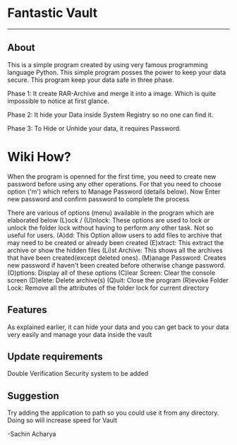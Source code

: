 # Fantastic Vault
_______________________________________________________________________
## About
This is a simple program created by using very famous programming language Python.
This simple program posses the power to keep your data secure.
This program keep your data safe in three phase.

Phase 1:
    It create RAR-Archive and merge it into a image. Which is quite impossible to notice at first glance.

Phase 2:
    It hide your Data inside System Registry so no one can find it.

Phase 3:
    To Hide or Unhide your data, it requires Password.

# Wiki How?

When the program is openned for the first time, you need to create new password before using any other operations.
For that you need to choose option ('m') which refers to Manage Password (details below).
Now Enter new password and confirm password to complete the process

There are various of options (menu) available in the program which are elaborated below
(L)ock / (U)nlock:
    These options are used to lock or unlock the folder lock without having to perform any other task.
    Not so useful for users.
(A)dd:
    This Option allow users to add files to archive that may need to be created or already been created
(E)xtract:
    This extract the archive or show the hidden files
(Li)st Archive:
    This shows all the archives that have been created(except deleted ones).
(M)anage Password:
    Creates new password if haven't been created before otherwise change password.
(O)ptions:
    Display all of these options
(C)lear Screen:
    Clear the console screen
(D)elete:
    Delete archive(s)
(Q)uit:
    Close the program
(R)evoke Folder Lock:
    Remove all the attributes of the folder lock for current directory

## Features

As explained earlier, it can hide your data and you can get back to your data very easily and manage your data inside the vault

## Update requirements

Double Verification Security system to be added

## Suggestion
Try adding the application to path so you could use it from any directory.
Doing so will increase speed for Vault

-Sachin Acharya
